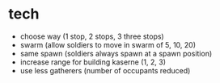 # tech
- choose way (1 stop, 2 stops, 3 three stops)
- swarm (allow soldiers to move in swarm of 5, 10, 20)
- same spawn (soldiers always spawn at a spawn position)
- increase range for building kaserne (1, 2, 3) 
- use less gatherers (number of occupants reduced)
